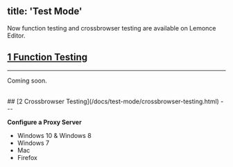title: 'Test Mode'
---

Now function testing and crossbrowser testing are available on Lemonce Editor.

## [1 Function Testing](/docs/test-mode/function-testing.html)
---

Coming soon.

<br/>
## [2 Crossbrowser Testing](/docs/test-mode/crossbrowser-testing.html)
---

**Configure a Proxy Server**

- Windows 10 & Windows 8
- Windows 7
- Mac
- Firefox